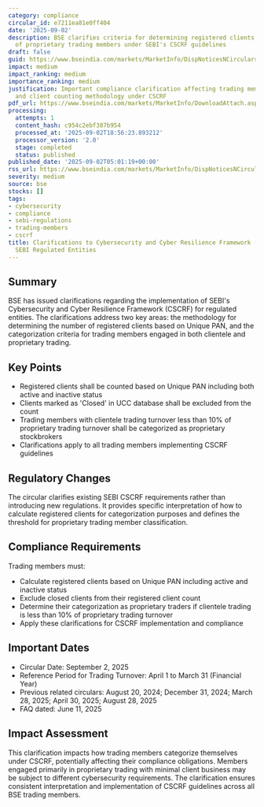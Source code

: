 ```yaml
---
category: compliance
circular_id: e7211ea81e0ff404
date: '2025-09-02'
description: BSE clarifies criteria for determining registered clients and categorization
  of proprietary trading members under SEBI's CSCRF guidelines
draft: false
guid: https://www.bseindia.com/markets/MarketInfo/DispNoticesNCirculars.aspx?Noticeid={73E053D1-75B5-4727-AE50-69198C6F4757}&noticeno=20250902-4&dt=09/02/2025&icount=4&totcount=59&flag=0
impact: medium
impact_ranking: medium
importance_ranking: medium
justification: Important compliance clarification affecting trading member categorization
  and client counting methodology under CSCRF
pdf_url: https://www.bseindia.com/markets/MarketInfo/DownloadAttach.aspx?id=20250902-4&attachedId=
processing:
  attempts: 1
  content_hash: c954c2ebf387b954
  processed_at: '2025-09-02T18:56:23.893212'
  processor_version: '2.0'
  stage: completed
  status: published
published_date: '2025-09-02T05:01:19+00:00'
rss_url: https://www.bseindia.com/markets/MarketInfo/DispNoticesNCirculars.aspx?Noticeid={73E053D1-75B5-4727-AE50-69198C6F4757}&noticeno=20250902-4&dt=09/02/2025&icount=4&totcount=59&flag=0
severity: medium
source: bse
stocks: []
tags:
- cybersecurity
- compliance
- sebi-regulations
- trading-members
- cscrf
title: Clarifications to Cybersecurity and Cyber Resilience Framework (CSCRF) for
  SEBI Regulated Entities
---
```


## Summary

BSE has issued clarifications regarding the implementation of SEBI's Cybersecurity and Cyber Resilience Framework (CSCRF) for regulated entities. The clarifications address two key areas: the methodology for determining the number of registered clients based on Unique PAN, and the categorization criteria for trading members engaged in both clientele and proprietary trading.

## Key Points

- Registered clients shall be counted based on Unique PAN including both active and inactive status
- Clients marked as 'Closed' in UCC database shall be excluded from the count
- Trading members with clientele trading turnover less than 10% of proprietary trading turnover shall be categorized as proprietary stockbrokers
- Clarifications apply to all trading members implementing CSCRF guidelines

## Regulatory Changes

The circular clarifies existing SEBI CSCRF requirements rather than introducing new regulations. It provides specific interpretation of how to calculate registered clients for categorization purposes and defines the threshold for proprietary trading member classification.

## Compliance Requirements

Trading members must:
- Calculate registered clients based on Unique PAN including active and inactive status
- Exclude closed clients from their registered client count
- Determine their categorization as proprietary traders if clientele trading is less than 10% of proprietary trading turnover
- Apply these clarifications for CSCRF implementation and compliance

## Important Dates

- Circular Date: September 2, 2025
- Reference Period for Trading Turnover: April 1 to March 31 (Financial Year)
- Previous related circulars: August 20, 2024; December 31, 2024; March 28, 2025; April 30, 2025; August 28, 2025
- FAQ dated: June 11, 2025

## Impact Assessment

This clarification impacts how trading members categorize themselves under CSCRF, potentially affecting their compliance obligations. Members engaged primarily in proprietary trading with minimal client business may be subject to different cybersecurity requirements. The clarification ensures consistent interpretation and implementation of CSCRF guidelines across all BSE trading members.